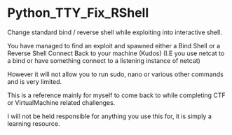# Python_TTY_Fix_RShell
Change standard bind / reverse shell while exploiting into interactive shell.

You have managed to find an exploit and spawned either a Bind Shell or a Reverse Shell Connect Back to your machine (Kudos)
(I.E you use netcat to a bind or have something connect to a listening instance of netcat)

However it will not allow you to run sudo, nano or various other commands and is very limited.

This is a reference mainly for myself to come back to while completing CTF or VirtualMachine related challenges.

I will not be held responsible for anything you use this for, it is simply a learning resource.


